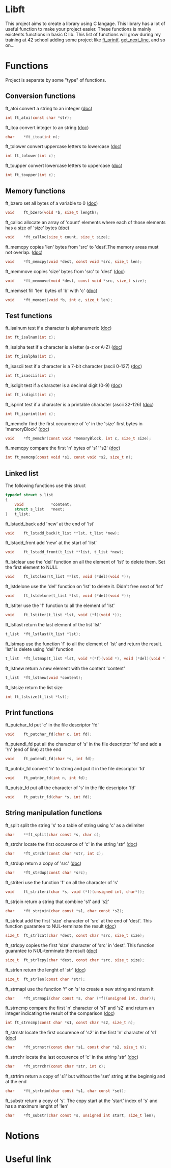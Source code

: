 # Libft

This project aims to create a library using C langage. This library has a lot of useful function to make your project easier. These functions is mainly exictents functions in basic C lib.
This list of functions will grow during my training at 42 school adding some project like [ft_printf](https://github.com/TheoOKERMANS/ft_printf), [get_next_line](https://github.com/TheoOKERMANS/get_next_line), and so on...

# Functions

Project is separate by some "type" of functions.

## Conversion functions

ft_atoi convert a string to an integer ([doc](https://man7.org/linux/man-pages/man3/atoi.3.html))
```C
int	ft_atoi(const char *str);
```

ft_itoa convert integer to an string ([doc](https://www.ibm.com/docs/en/zos/2.2.0?topic=functions-itoa-convert-int-into-string))
```C
char	*ft_itoa(int n);
```

ft_tolower convert uppercase letters to lowercase ([doc](https://man7.org/linux/man-pages/man3/tolower.3p.html))
```C
int	ft_tolower(int c);
```

ft_toupper convert lowercase letters to uppercase ([doc](https://man7.org/linux/man-pages/man3/toupper.3p.html))
```C
int	ft_toupper(int c);
```

## Memory functions

ft_bzero set all bytes of a variable  to 0 ([doc](https://man7.org/linux/man-pages/man3/bzero.3.html))
```C
void	ft_bzero(void *b, size_t length);
```

ft_calloc allocate an array of 'count' elements where each of those elements has a size of 'size' bytes ([doc](https://man7.org/linux/man-pages/man3/calloc.3p.html))
```C
void	*ft_calloc(size_t count, size_t size);
```

ft_memcpy copies 'len' bytes from 'src' to 'dest'.The memory areas must not overlap. ([doc](https://man7.org/linux/man-pages/man3/memcpy.3.html)) 
```C
void	*ft_memcpy(void *dest, const void *src, size_t len);
```

ft_memmove copies 'size' bytes from 'src' to 'dest' ([doc](https://man7.org/linux/man-pages/man3/memmove.3.html))
```C
void	*ft_memmove(void *dest, const void *src, size_t size);
```

ft_memset fill 'len' bytes of 'b' with 'c' ([doc](https://man7.org/linux/man-pages/man3/memset.3.html)) 
```C
void	*ft_memset(void *b, int c, size_t len);
```

## Test functions

ft_isalnum test if a character is alphanumeric ([doc](https://man7.org/linux/man-pages/man3/isalnum.3p.html))
```C
int	ft_isalnum(int c);
```

ft_isalpha test if a character is a letter (a-z or A-Z) ([doc](https://man7.org/linux/man-pages/man3/isalpha.3p.html))
```C
int	ft_isalpha(int c);
```

ft_isascii test if a character is a 7-bit character (ascii 0-127) ([doc](https://man7.org/linux/man-pages/man3/isascii.3p.html))
```C
int	ft_isascii(int c);
```

ft_isdigit test if a character is a decimal digit (0-9) ([doc](https://man7.org/linux/man-pages/man3/isdigit.3p.html))
```C
int	ft_isdigit(int c);
```

ft_isprint test if a character is a printable character (ascii 32-126) ([doc](https://man7.org/linux/man-pages/man3/isprint.3p.html))
```C
int	ft_isprint(int c);
```

ft_memchr find the first occurence of 'c' in the 'size' first bytes in 'memoryBlock' ([doc](https://man7.org/linux/man-pages/man3/memchr.3p.html))
```C
void	*ft_memchr(const void *memoryBlock, int c, size_t size);
```

ft_memcpy compare the first 'n' bytes of 's1' 's2' ([doc](https://man7.org/linux/man-pages/man3/memcmp.3.html))
```C
int	ft_memcmp(const void *s1, const void *s2, size_t n);
```

## Linked list

The following functions use this struct
```C
typedef struct s_list
{
	void			*content;
	struct s_list	*next;
}	t_list;
```

ft_lstadd_back add 'new' at the end of 'lst'
```C
void	ft_lstadd_back(t_list **lst, t_list *new);
```

ft_lstadd_front add 'new' at the start of 'list'
```C
void	ft_lstadd_front(t_list **list, t_list *new);
```

ft_lstclear use the 'del' function on all the element of 'lst' to delete them. Set the first element to NULL
```C
void	ft_lstclear(t_list **lst, void (*del)(void *));
```

ft_lstdelone use the 'del' function on 'lst' to delete it. Didn't free next of 'lst'
```C
void	ft_lstdelone(t_list *lst, void (*del)(void *));
```

ft_lstiter use the 'f' function to all the element of 'lst'
```C
void	ft_lstiter(t_list *lst, void (*f)(void *));
```

ft_lstlast return the last element of the list 'lst'
```C
t_list	*ft_lstlast(t_list *lst);
```

ft_lstmap use the function 'f' to all the element of 'lst' and return the result. 'lst' is delete using 'del' function
```C
t_list	*ft_lstmap(t_list *lst, void *(*f)(void *), void (*del)(void *));
```

ft_lstnew return a new element with the content 'content'
```C
t_list	*ft_lstnew(void *content);
```

ft_lstsize return the list size
```C
int	ft_lstsize(t_list *lst);
```

## Print functions

ft_putchar_fd put 'c' in the file descriptor 'fd'
```C
void	ft_putchar_fd(char c, int fd);
```

ft_putendl_fd put all the character of 's' in the file descriptor 'fd' and add a '\n' (end of line) at the end
```C
void	ft_putendl_fd(char *s, int fd);
```

ft_putnbr_fd convert 'n' to string and put it in the file descriptor 'fd'
```C
void	ft_putnbr_fd(int n, int fd);
```

ft_putstr_fd put all the character of 's' in the file descriptor 'fd'
```C
void	ft_putstr_fd(char *s, int fd);
```

## String manipulation functions

ft_split split the string 's' to a table of string using 'c' as a delimiter
```C
char	**ft_split(char const *s, char c);
```

ft_strchr locate the first occurence of 'c' in the string 'str' ([doc](https://man7.org/linux/man-pages/man3/strchr.3p.html))
```C
char	*ft_strchr(const char *str, int c);
```

ft_strdup return a copy of 'src' ([doc](https://man7.org/linux/man-pages/man3/strdup.3p.html))
```C
char	*ft_strdup(const char *src);
```

ft_striteri use the function 'f' on all the character of 's'
```C
void	ft_striteri(char *s, void (*f)(unsigned int, char*));
```

ft_strjoin return a string that combine 's1' and 's2'
```C
char	*ft_strjoin(char const *s1, char const *s2);
```

ft_strlcat add the first 'size' character of 'src' at the end of 'dest'. This function guarantee to NUL-terminate the result ([doc](https://linux.die.net/man/3/strlcat))
```C
size_t	ft_strlcat(char *dest, const char *src, size_t size);
```

ft_strlcpy copies the first 'size' character of 'src' in 'dest'. This function guarantee to NUL-terminate the result ([doc](https://linux.die.net/man/3/strlcpy))
```C
size_t	ft_strlcpy(char *dest, const char *src, size_t size);
```

ft_strlen return the lenght of 'str' ([doc](https://man7.org/linux/man-pages/man3/strlen.3.html))
```C
size_t	ft_strlen(const char *str);
```

ft_strmapi use the function 'f' on 's' to create a new string and return it
```C
char	*ft_strmapi(char const *s, char (*f)(unsigned int, char));
```

ft_strncmp compare the first 'n' character of 's1' and 's2' and return an integer indicating the result of the comparison ([doc](https://man7.org/linux/man-pages/man3/strncmp.3p.html))
```C
int	ft_strncmp(const char *s1, const char *s2, size_t n);
```

ft_strnstr locate the first occurence of 's2' in the first 'n' character of 's1' ([doc](https://www.freebsd.org/cgi/man.cgi?query=strnstr&sektion=3))
```C
char	*ft_strnstr(const char *s1, const char *s2, size_t n);
```

ft_strrchr locate the last occurence of 'c' in the string 'str' ([doc](https://linux.die.net/man/3/strrchr))
```C
char	*ft_strrchr(const char *str, int c);
```

ft_strtrim return a copy of 's1' but without the 'set' string at the beginnig and at the end
```C
char	*ft_strtrim(char const *s1, char const *set);
```

ft_substr return a copy of 's'. The copy start at the 'start' index of 's' and has a maximum lenght of 'len'
```C
char	*ft_substr(char const *s, unsigned int start, size_t len);
```

# Notions

# Useful link
